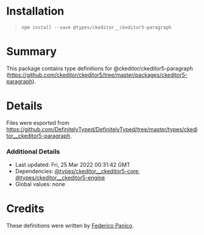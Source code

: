# Installation
> `npm install --save @types/ckeditor__ckeditor5-paragraph`

# Summary
This package contains type definitions for @ckeditor/ckeditor5-paragraph (https://github.com/ckeditor/ckeditor5/tree/master/packages/ckeditor5-paragraph).

# Details
Files were exported from https://github.com/DefinitelyTyped/DefinitelyTyped/tree/master/types/ckeditor__ckeditor5-paragraph.

### Additional Details
 * Last updated: Fri, 25 Mar 2022 00:31:42 GMT
 * Dependencies: [@types/ckeditor__ckeditor5-core](https://npmjs.com/package/@types/ckeditor__ckeditor5-core), [@types/ckeditor__ckeditor5-engine](https://npmjs.com/package/@types/ckeditor__ckeditor5-engine)
 * Global values: none

# Credits
These definitions were written by [Federico Panico](https://github.com/fedemp).
